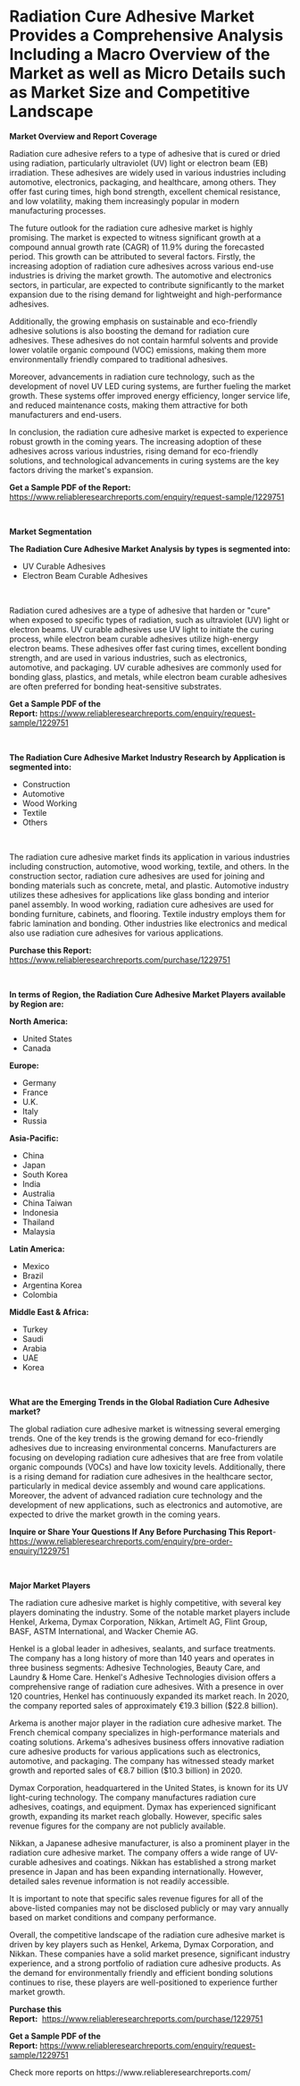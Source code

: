 <p><h1>Radiation Cure Adhesive Market Provides a Comprehensive Analysis Including a Macro Overview of the Market as well as Micro Details such as Market Size and Competitive Landscape</h1></p><p><strong>Market Overview and Report Coverage</strong></p>
<p><p>Radiation cure adhesive refers to a type of adhesive that is cured or dried using radiation, particularly ultraviolet (UV) light or electron beam (EB) irradiation. These adhesives are widely used in various industries including automotive, electronics, packaging, and healthcare, among others. They offer fast curing times, high bond strength, excellent chemical resistance, and low volatility, making them increasingly popular in modern manufacturing processes.</p><p>The future outlook for the radiation cure adhesive market is highly promising. The market is expected to witness significant growth at a compound annual growth rate (CAGR) of 11.9% during the forecasted period. This growth can be attributed to several factors. Firstly, the increasing adoption of radiation cure adhesives across various end-use industries is driving the market growth. The automotive and electronics sectors, in particular, are expected to contribute significantly to the market expansion due to the rising demand for lightweight and high-performance adhesives.</p><p>Additionally, the growing emphasis on sustainable and eco-friendly adhesive solutions is also boosting the demand for radiation cure adhesives. These adhesives do not contain harmful solvents and provide lower volatile organic compound (VOC) emissions, making them more environmentally friendly compared to traditional adhesives.</p><p>Moreover, advancements in radiation cure technology, such as the development of novel UV LED curing systems, are further fueling the market growth. These systems offer improved energy efficiency, longer service life, and reduced maintenance costs, making them attractive for both manufacturers and end-users.</p><p>In conclusion, the radiation cure adhesive market is expected to experience robust growth in the coming years. The increasing adoption of these adhesives across various industries, rising demand for eco-friendly solutions, and technological advancements in curing systems are the key factors driving the market's expansion.</p></p>
<p><strong>Get a Sample PDF of the Report:</strong> <a href="https://www.reliableresearchreports.com/enquiry/request-sample/1229751">https://www.reliableresearchreports.com/enquiry/request-sample/1229751</a></p>
<p>&nbsp;</p>
<p><strong>Market Segmentation</strong></p>
<p><strong>The Radiation Cure Adhesive Market Analysis by types is segmented into:</strong></p>
<p><ul><li>UV Curable Adhesives</li><li>Electron Beam Curable Adhesives</li></ul></p>
<p>&nbsp;</p>
<p><p>Radiation cured adhesives are a type of adhesive that harden or "cure" when exposed to specific types of radiation, such as ultraviolet (UV) light or electron beams. UV curable adhesives use UV light to initiate the curing process, while electron beam curable adhesives utilize high-energy electron beams. These adhesives offer fast curing times, excellent bonding strength, and are used in various industries, such as electronics, automotive, and packaging. UV curable adhesives are commonly used for bonding glass, plastics, and metals, while electron beam curable adhesives are often preferred for bonding heat-sensitive substrates.</p></p>
<p><strong>Get a Sample PDF of the Report:</strong>&nbsp;<a href="https://www.reliableresearchreports.com/enquiry/request-sample/1229751">https://www.reliableresearchreports.com/enquiry/request-sample/1229751</a></p>
<p>&nbsp;</p>
<p><strong>The Radiation Cure Adhesive Market Industry Research by Application is segmented into:</strong></p>
<p><ul><li>Construction</li><li>Automotive</li><li>Wood Working</li><li>Textile</li><li>Others</li></ul></p>
<p>&nbsp;</p>
<p><p>The radiation cure adhesive market finds its application in various industries including construction, automotive, wood working, textile, and others. In the construction sector, radiation cure adhesives are used for joining and bonding materials such as concrete, metal, and plastic. Automotive industry utilizes these adhesives for applications like glass bonding and interior panel assembly. In wood working, radiation cure adhesives are used for bonding furniture, cabinets, and flooring. Textile industry employs them for fabric lamination and bonding. Other industries like electronics and medical also use radiation cure adhesives for various applications.</p></p>
<p><strong>Purchase this Report:</strong>&nbsp; <a href="https://www.reliableresearchreports.com/purchase/1229751">https://www.reliableresearchreports.com/purchase/1229751</a></p>
<p>&nbsp;</p>
<p><strong>In terms of Region, the Radiation Cure Adhesive Market Players available by Region are:</strong></p>
<p>
    <p> <strong> North America: </strong>
        <ul>
            <li>United States</li>
            <li>Canada</li>
        </ul>
        </p> 
    <p> <strong> Europe: </strong>
        <ul>
            <li>Germany</li>
            <li>France</li>
            <li>U.K.</li>
            <li>Italy</li>
            <li>Russia</li>
        </ul>
        </p> 
    <p> <strong> Asia-Pacific: </strong>
        <ul>
            <li>China</li>
            <li>Japan</li>
            <li>South Korea</li>
            <li>India</li>
            <li>Australia</li>
            <li>China Taiwan</li>
            <li>Indonesia</li>
            <li>Thailand</li>
            <li>Malaysia</li>
        </ul>
        </p> 
    <p> <strong> Latin America: </strong>
        <ul>
            <li>Mexico</li>
            <li>Brazil</li>
            <li>Argentina Korea</li>
            <li>Colombia</li>
        </ul>
        </p> 
    <p> <strong> Middle East & Africa: </strong>
        <ul>
            <li>Turkey</li>
            <li>Saudi</li>
            <li>Arabia</li>
            <li>UAE</li>
            <li>Korea</li>
        </ul>
    </p>
    </p>
<p>&nbsp;</p>
<p><strong>What are the Emerging Trends in the Global Radiation Cure Adhesive market?</strong></p>
<p><p>The global radiation cure adhesive market is witnessing several emerging trends. One of the key trends is the growing demand for eco-friendly adhesives due to increasing environmental concerns. Manufacturers are focusing on developing radiation cure adhesives that are free from volatile organic compounds (VOCs) and have low toxicity levels. Additionally, there is a rising demand for radiation cure adhesives in the healthcare sector, particularly in medical device assembly and wound care applications. Moreover, the advent of advanced radiation cure technology and the development of new applications, such as electronics and automotive, are expected to drive the market growth in the coming years.</p></p>
<p><strong>Inquire or Share Your Questions If Any Before Purchasing This Report</strong>- <a href="https://www.reliableresearchreports.com/enquiry/pre-order-enquiry/1229751">https://www.reliableresearchreports.com/enquiry/pre-order-enquiry/1229751</a></p>
<p>&nbsp;</p>
<p><strong>Major Market Players</strong></p>
<p><p>The radiation cure adhesive market is highly competitive, with several key players dominating the industry. Some of the notable market players include Henkel, Arkema, Dymax Corporation, Nikkan, Artimelt AG, Flint Group, BASF, ASTM International, and Wacker Chemie AG.</p><p>Henkel is a global leader in adhesives, sealants, and surface treatments. The company has a long history of more than 140 years and operates in three business segments: Adhesive Technologies, Beauty Care, and Laundry & Home Care. Henkel's Adhesive Technologies division offers a comprehensive range of radiation cure adhesives. With a presence in over 120 countries, Henkel has continuously expanded its market reach. In 2020, the company reported sales of approximately €19.3 billion ($22.8 billion).</p><p>Arkema is another major player in the radiation cure adhesive market. The French chemical company specializes in high-performance materials and coating solutions. Arkema's adhesives business offers innovative radiation cure adhesive products for various applications such as electronics, automotive, and packaging. The company has witnessed steady market growth and reported sales of €8.7 billion ($10.3 billion) in 2020.</p><p>Dymax Corporation, headquartered in the United States, is known for its UV light-curing technology. The company manufactures radiation cure adhesives, coatings, and equipment. Dymax has experienced significant growth, expanding its market reach globally. However, specific sales revenue figures for the company are not publicly available.</p><p>Nikkan, a Japanese adhesive manufacturer, is also a prominent player in the radiation cure adhesive market. The company offers a wide range of UV-curable adhesives and coatings. Nikkan has established a strong market presence in Japan and has been expanding internationally. However, detailed sales revenue information is not readily accessible.</p><p>It is important to note that specific sales revenue figures for all of the above-listed companies may not be disclosed publicly or may vary annually based on market conditions and company performance.</p><p>Overall, the competitive landscape of the radiation cure adhesive market is driven by key players such as Henkel, Arkema, Dymax Corporation, and Nikkan. These companies have a solid market presence, significant industry experience, and a strong portfolio of radiation cure adhesive products. As the demand for environmentally friendly and efficient bonding solutions continues to rise, these players are well-positioned to experience further market growth.</p></p>
<p><strong>Purchase this Report:</strong>&nbsp;&nbsp;<a href="https://www.reliableresearchreports.com/purchase/1229751">https://www.reliableresearchreports.com/purchase/1229751</a></p>
<p></p>
<p><strong>Get a Sample PDF of the Report:</strong>&nbsp;<a href="https://www.reliableresearchreports.com/enquiry/request-sample/1229751">https://www.reliableresearchreports.com/enquiry/request-sample/1229751</a></p>
<p>Check more reports on https://www.reliableresearchreports.com/</p>
